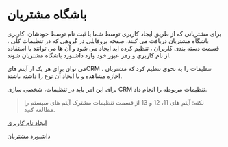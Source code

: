 # باشگاه مشتریان

برای مشتریانی که از طریق ایجاد کاربری توسط شما یا ثبت نام توسط خودشان، کاربری باشگاه مشتریان دریافت می کنند،  صفحه پروفایلی در گروهی که در تنظیمات کلی ، قسمت دسته بندی کاربران ، تنظیم کرده اید ایجاد می شود و آن ها می توانند با استفاده از نام کاربری و رمز عبور خود وارد داشبورد باشگاه مشتریان شوند.

می توان برای هر یک از آیتم هایCRM   ، تنظیمات را به نحوی تنظیم کرد که مشتریان اجازه مشاهده و یا ایجاد آن نوع را داشته باشند.

برای این امر باید در تنظیمات، شخصی سازی CRM   تنظیمات مربوطه را انجام داد.

> نکته: آیتم های 11، 12 و 13 از قسمت  تنظیمات مشترک آیتم های سیستم را مطالعه کنید.

[ایجاد نام کاربری](https://github.com/1stco/PayamGostarDocs/blob/master/Help/Supplementary-modules/customer-club/Create-username%2FCreate-username.md)

[داشبورد مشتریان](https://github.com/1stco/PayamGostarDocs/blob/master/Help/Supplementary-modules/customer-club/Customer-dashboard/Customer-dashboard.md)

 

 